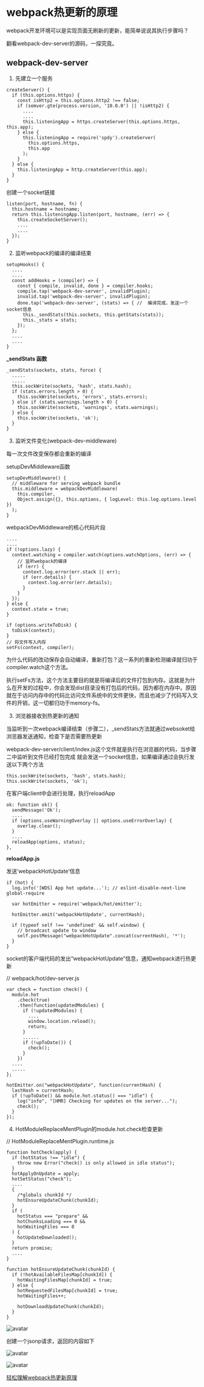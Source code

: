 # webpack热更新的原理

webpack开发环境可以是实现页面无刷新的更新，能简单说说其执行步骤吗？

翻看webpack-dev-server的源码，一探究竟。

## webpack-dev-server

1. 先建立一个服务
```
createServer() {
  if (this.options.https) {
    const isHttp2 = this.options.http2 !== false;
    if (semver.gte(process.version, '10.0.0') || !isHttp2) {
      ....
      ....
      this.listeningApp = https.createServer(this.options.https, this.app);
    } else {
      this.listeningApp = require('spdy').createServer(
        this.options.https,
        this.app
      );
    }
  } else {
    this.listeningApp = http.createServer(this.app);
  }
}
```

创建一个socket链接
```
listen(port, hostname, fn) {
  this.hostname = hostname;
  return this.listeningApp.listen(port, hostname, (err) => {
    this.createSocketServer();
    ....
    ....
  });
}
```

2. 监听webpack的编译的编译结束

```
setupHooks() {
  ....
  ....
  const addHooks = (compiler) => {
    const { compile, invalid, done } = compiler.hooks;
    compile.tap('webpack-dev-server', invalidPlugin);
    invalid.tap('webpack-dev-server', invalidPlugin);
    done.tap('webpack-dev-server', (stats) => { //  编译完成，发送一个socket信息
      this._sendStats(this.sockets, this.getStats(stats));
      this._stats = stats;
    });
  };
  ....
  ....
}
```

**_sendStats 函数**

```
_sendStats(sockets, stats, force) {
  .....
  .....
  this.sockWrite(sockets, 'hash', stats.hash);
  if (stats.errors.length > 0) {
    this.sockWrite(sockets, 'errors', stats.errors);
  } else if (stats.warnings.length > 0) {
    this.sockWrite(sockets, 'warnings', stats.warnings);
  } else {
    this.sockWrite(sockets, 'ok');
  }
}
```

3. 监听文件变化(webpack-dev-middleware)

每一次文件改变保存都会重新的编译

setupDevMiddleware函数
```
setupDevMiddleware() {
  // middleware for serving webpack bundle
  this.middleware = webpackDevMiddleware(
    this.compiler,
    Object.assign({}, this.options, { logLevel: this.log.options.level })
  );
}
```

webpackDevMiddleware的核心代码片段

```
....
....
if (!options.lazy) {
  context.watching = compiler.watch(options.watchOptions, (err) => {
    // 监听webpack的编译
    if (err) {
      context.log.error(err.stack || err);
      if (err.details) {
        context.log.error(err.details);
      }
    }
  });
} else {
  context.state = true;
}

if (options.writeToDisk) {
  toDisk(context);
}
// 将文件写入内存
setFs(context, compiler);
```
为什么代码的改动保存会自动编译，重新打包？这一系列的重新检测编译就归功于compiler.watch这个方法。

执行setFs方法，这个方法主要目的就是将编译后的文件打包到内存。这就是为什么在开发的过程中，你会发现dist目录没有打包后的代码，因为都在内存中。原因就在于访问内存中的代码比访问文件系统中的文件更快，而且也减少了代码写入文件的开销，这一切都归功于memory-fs。

3. 浏览器接收到热更新的通知

当监听到一次webpack编译结束（步骤二），_sendStats方法就通过websoket给浏览器发送通知，检查下是否需要热更新

webpack-dev-server/client/index.js这个文件就是执行在浏览器的代码，当步骤二中监听到文件已经打包完成
就会发送一个socket信息，如果编译通过会执行发送以下两个方法
```
this.sockWrite(sockets, 'hash', stats.hash);
this.sockWrite(sockets, 'ok');
```

在客户端client中会进行处理，执行reloadApp
```
ok: function ok() {
  sendMessage('Ok');
  ....
  if (options.useWarningOverlay || options.useErrorOverlay) {
    overlay.clear();
  }
  ....
  reloadApp(options, status);
},
```
**reloadApp.js**

发送‘webpackHotUpdate’信息
```
if (hot) {
  log.info('[WDS] App hot update...'); // eslint-disable-next-line global-require

  var hotEmitter = require('webpack/hot/emitter');

  hotEmitter.emit('webpackHotUpdate', currentHash);

  if (typeof self !== 'undefined' && self.window) {
    // broadcast update to window
    self.postMessage("webpackHotUpdate".concat(currentHash), '*');
  }
} 
```

socket的客户端代码的发出“webpackHotUpdate”信息，通知webpack进行热更新

// webpack/hot/dev-server.js
```
var check = function check() {
  module.hot
    .check(true)
    .then(function(updatedModules) {
      if (!updatedModules) {
        ....
        window.location.reload();
        return;
      }
      ......
      if (!upToDate()) {
        check();
      }
    })
  ....
  .....
};

hotEmitter.on("webpackHotUpdate", function(currentHash) {
  lastHash = currentHash;
  if (!upToDate() && module.hot.status() === "idle") {
    log("info", "[HMR] Checking for updates on the server...");
    check();
  }
});
```

4. HotModuleReplaceMentPlugin的module.hot.check检查更新

// HotModuleReplaceMentPlugin.runtime.js

```
function hotCheck(apply) {
  if (hotStatus !== "idle") {
    throw new Error("check() is only allowed in idle status");
  }
  hotApplyOnUpdate = apply;
  hotSetStatus("check");
  ....
  {
    /*globals chunkId */
    hotEnsureUpdateChunk(chunkId);
  }
  if (
    hotStatus === "prepare" &&
    hotChunksLoading === 0 &&
    hotWaitingFiles === 0
  ) {
    hotUpdateDownloaded();
  }
  return promise;
  ....
}

function hotEnsureUpdateChunk(chunkId) {
  if (!hotAvailableFilesMap[chunkId]) {
    hotWaitingFilesMap[chunkId] = true;
  } else {
    hotRequestedFilesMap[chunkId] = true;
    hotWaitingFiles++;
    
    hotDownloadUpdateChunk(chunkId);
  }
}
```

![avatar](../assets/hot_update_module.png)

创建一个jsonp请求，返回的内容如下

![avatar](../assets/webpack_hot_update.png)

![avatar](../assets/hot_add_update_chunk.png)


[轻松理解webpack热更新原理](https://juejin.im/post/5de0cfe46fb9a071665d3df0#heading-3)